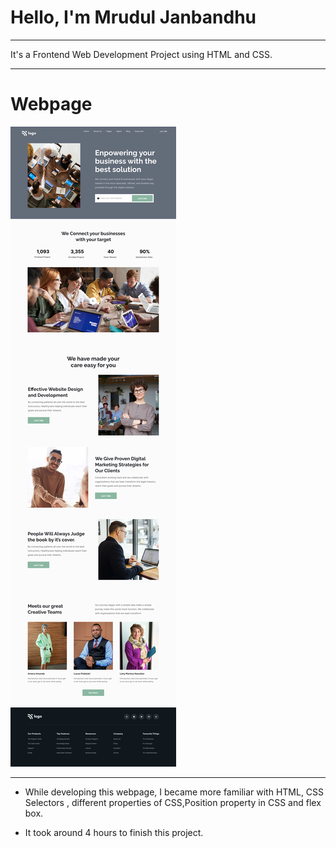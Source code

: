 # Hello, I'm Mrudul Janbandhu
- - -
It's a Frontend Web Development Project using HTML and CSS.
- - -

# Webpage



![](12.png)


- - -


- While developing this webpage, I became more familiar with HTML, CSS Selectors , different properties of CSS,Position property in CSS and flex box.

- It took around 4 hours to finish this project.